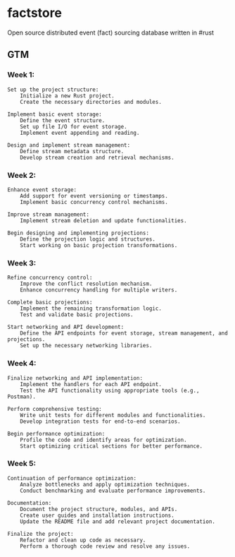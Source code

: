 # factstore

Open source distributed event (fact) sourcing database written in #rust

## GTM

### Week 1:

    Set up the project structure:
        Initialize a new Rust project.
        Create the necessary directories and modules.

    Implement basic event storage:
        Define the event structure.
        Set up file I/O for event storage.
        Implement event appending and reading.

    Design and implement stream management:
        Define stream metadata structure.
        Develop stream creation and retrieval mechanisms.

### Week 2:

    Enhance event storage:
        Add support for event versioning or timestamps.
        Implement basic concurrency control mechanisms.

    Improve stream management:
        Implement stream deletion and update functionalities.

    Begin designing and implementing projections:
        Define the projection logic and structures.
        Start working on basic projection transformations.

### Week 3:

    Refine concurrency control:
        Improve the conflict resolution mechanism.
        Enhance concurrency handling for multiple writers.

    Complete basic projections:
        Implement the remaining transformation logic.
        Test and validate basic projections.

    Start networking and API development:
        Define the API endpoints for event storage, stream management, and projections.
        Set up the necessary networking libraries.

### Week 4:

    Finalize networking and API implementation:
        Implement the handlers for each API endpoint.
        Test the API functionality using appropriate tools (e.g., Postman).

    Perform comprehensive testing:
        Write unit tests for different modules and functionalities.
        Develop integration tests for end-to-end scenarios.

    Begin performance optimization:
        Profile the code and identify areas for optimization.
        Start optimizing critical sections for better performance.

### Week 5:

    Continuation of performance optimization:
        Analyze bottlenecks and apply optimization techniques.
        Conduct benchmarking and evaluate performance improvements.

    Documentation:
        Document the project structure, modules, and APIs.
        Create user guides and installation instructions.
        Update the README file and add relevant project documentation.

    Finalize the project:
        Refactor and clean up code as necessary.
        Perform a thorough code review and resolve any issues.

